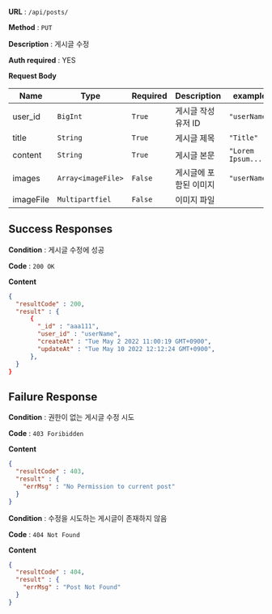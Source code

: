 **URL** : `/api/posts/`

**Method** : `PUT`

**Description** : 게시글 수정

**Auth required** : YES

**Request Body**

|Name|Type|Required|Description|example|
|----|----|--------|--------|-------|
|user_id|`BigInt`|`True`|게시글 작성 유저 ID|`"userName"`|
|title|`String`|`True`|게시글 제목|`"Title"`|
|content|`String`|`True`|게시글 본문|`"Lorem Ipsum...."`|
|images|`Array<imageFile>`|`False`|게시글에 포함된 이미지 |`"userName"`|
|imageFile|`Multipartfiel`|`False`|이미지 파일||



## Success Responses

**Condition** : 게시글 수정에 성공

**Code** : `200 OK`

**Content**

```json
{
  "resultCode" : 200,
  "result" : {
      {
        "_id" : "aaa111",
        "user_id" : "userName",
        "createAt" : "Tue May 2 2022 11:00:19 GMT+0900",
        "updateAt" : "Tue May 10 2022 12:12:24 GMT+0900",
      },
  }
}
```

## Failure Response

**Condition** : 권한이 없는 게시글 수정 시도

**Code** : `403 Foribidden`

**Content**

```json
{
  "resultCode" : 403,
  "result" : {
    "errMsg" : "No Permission to current post"
  }
}
```
**Condition** : 수정을 시도하는 게시글이 존재하지 않음

**Code** : `404 Not Found`

**Content**

```json
{
  "resultCode" : 404,
  "result" : {
    "errMsg" : "Post Not Found"
  }
}
```
